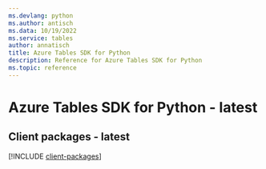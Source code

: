 ```yaml
---
ms.devlang: python
ms.author: antisch
ms.data: 10/19/2022
ms.service: tables
author: annatisch
title: Azure Tables SDK for Python
description: Reference for Azure Tables SDK for Python
ms.topic: reference
---
```

# Azure Tables SDK for Python - latest

## Client packages - latest
[!INCLUDE [client-packages](tables-client-index.md)]